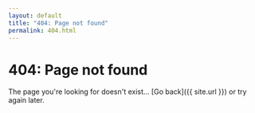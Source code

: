 ```yaml
---
layout: default
title: "404: Page not found"
permalink: 404.html
---
```


# 404: Page not found
The page you're looking for doesn't exist... [Go back]({{ site.url }}) or try again later.
